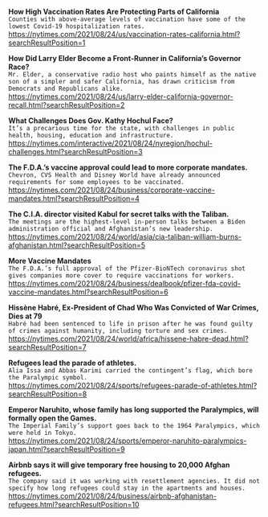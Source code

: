 **How High Vaccination Rates Are Protecting Parts of California**\
`Counties with above-average levels of vaccination have some of the lowest Covid-19 hospitalization rates.`\
https://nytimes.com/2021/08/24/us/vaccination-rates-california.html?searchResultPosition=1

**How Did Larry Elder Become a Front-Runner in California’s Governor Race?**\
`Mr. Elder, a conservative radio host who paints himself as the native son of a simpler and safer California, has drawn criticism from Democrats and Republicans alike.`\
https://nytimes.com/2021/08/24/us/larry-elder-california-governor-recall.html?searchResultPosition=2

**What Challenges Does Gov. Kathy Hochul Face?**\
`It’s a precarious time for the state, with challenges in public health, housing, education and infrastructure.`\
https://nytimes.com/interactive/2021/08/24/nyregion/hochul-challenges.html?searchResultPosition=3

**The F.D.A.’s vaccine approval could lead to more corporate mandates.**\
`Chevron, CVS Health and Disney World have already announced requirements for some employees to be vaccinated.`\
https://nytimes.com/2021/08/24/business/corporate-vaccine-mandates.html?searchResultPosition=4

**The C.I.A. director visited Kabul for secret talks with the Taliban.**\
`The meetings are the highest-level in-person talks between a Biden administration official and Afghanistan’s new leadership.`\
https://nytimes.com/2021/08/24/world/asia/cia-taliban-william-burns-afghanistan.html?searchResultPosition=5

**More Vaccine Mandates**\
`The F.D.A.’s full approval of the Pfizer-BioNTech coronavirus shot gives companies more cover to require vaccinations for workers.`\
https://nytimes.com/2021/08/24/business/dealbook/pfizer-fda-covid-vaccine-mandates.html?searchResultPosition=6

**Hissène Habré, Ex-President of Chad Who Was Convicted of War Crimes, Dies at 79**\
`Habré had been sentenced to life in prison after he was found guilty of crimes against humanity, including torture and sex crimes.`\
https://nytimes.com/2021/08/24/world/africa/hissene-habre-dead.html?searchResultPosition=7

**Refugees lead the parade of athletes.**\
`Alia Issa and Abbas Karimi carried the contingent’s flag, which bore the Paralympic symbol.`\
https://nytimes.com/2021/08/24/sports/refugees-parade-of-athletes.html?searchResultPosition=8

**Emperor Naruhito, whose family has long supported the Paralympics, will formally open the Games.**\
`The Imperial Family’s support goes back to the 1964 Paralympics, which were held in Tokyo.`\
https://nytimes.com/2021/08/24/sports/emperor-naruhito-paralympics-japan.html?searchResultPosition=9

**Airbnb says it will give temporary free housing to 20,000 Afghan refugees.**\
`The company said it was working with resettlement agencies. It did not specify how long refugees could stay in the apartments and houses.`\
https://nytimes.com/2021/08/24/business/airbnb-afghanistan-refugees.html?searchResultPosition=10

